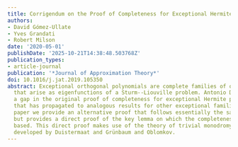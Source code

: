 ```yaml
---
title: Corrigendum on the Proof of Completeness for Exceptional Hermite Polynomials
authors:
- David Gómez-Ullate
- Yves Grandati
- Robert Milson
date: '2020-05-01'
publishDate: '2025-10-21T14:38:48.503768Z'
publication_types:
- article-journal
publication: '*Journal of Approximation Theory*'
doi: 10.1016/j.jat.2019.105350
abstract: Exceptional orthogonal polynomials are complete families of orthogonal polynomials
  that arise as eigenfunctions of a Sturm--Liouville problem. Antonio Durán discovered
  a gap in the original proof of completeness for exceptional Hermite polynomials,
  that has propagated to analogous results for other exceptional families. In this
  paper we provide an alternative proof that follows essentially the same arguments,
  but provides a direct proof of the key lemma on which the completeness proof is
  based. This direct proof makes use of the theory of trivial monodromy potentials
  developed by Duistermaat and Grünbaum and Oblomkov.
---
```

